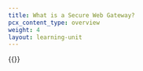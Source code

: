 ```yaml
---
title: What is a Secure Web Gateway?
pcx_content_type: overview
weight: 4
layout: learning-unit
---
```


{{<render file="gateway/_secure-web-gateway-overview.md" productFolder="cloudflare-one" >}}

